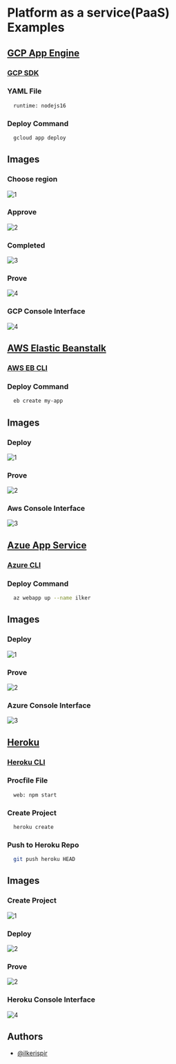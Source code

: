 # Platform as a service(PaaS) Examples

## [GCP App Engine](https://cloud.google.com/appengine)

### [GCP SDK](https://cloud.google.com/sdk)

###  YAML File
```bash
  runtime: nodejs16
```

###  Deploy Command
```bash
  gcloud app deploy
```
## Images
### Choose region
![1](images/app-engine/1.png)

### Approve
![2](images/app-engine/2.png)

### Completed
![3](images/app-engine/3.png)

### Prove
![4](images/app-engine/4.png)

### GCP Console Interface
![4](images/app-engine/5.png)

## [AWS Elastic Beanstalk](https://aws.amazon.com/elasticbeanstalk/)

### [AWS EB CLI](https://docs.aws.amazon.com/elasticbeanstalk/latest/dg/eb-cli3-install.html)

###  Deploy Command
```bash
  eb create my-app
```
## Images
### Deploy
![1](images/elastic-beanstalk/1.png)

### Prove
![2](images/elastic-beanstalk/2.png)

### Aws Console Interface
![3](images/elastic-beanstalk/3.png)

## [Azue App Service](https://azure.microsoft.com/en-us/services/app-service/)

### [Azure CLI](https://docs.microsoft.com/en-us/cli/azure/)

###  Deploy Command
```bash
  az webapp up --name ilker
```
## Images
### Deploy
![1](images/app-service/1.png)

### Prove
![2](images/app-service/2.png)

### Azure Console Interface
![3](images/app-service/3.png)

## [Heroku](https://www.heroku.com/)

### [Heroku CLI](https://devcenter.heroku.com/articles/heroku-cli)

###  Procfile File
```bash
  web: npm start
```
###  Create Project
```bash
  heroku create
```

###  Push to Heroku Repo
```bash
  git push heroku HEAD
```
## Images
### Create Project
![1](images/heroku/1.png)

### Deploy
![2](images/heroku/2.png)

### Prove
![2](images/heroku/2.png)

### Heroku Console Interface
![4](images/heroku/4.png)

## Authors

- [@ilkerispir](https://www.github.com/ilkerispir)